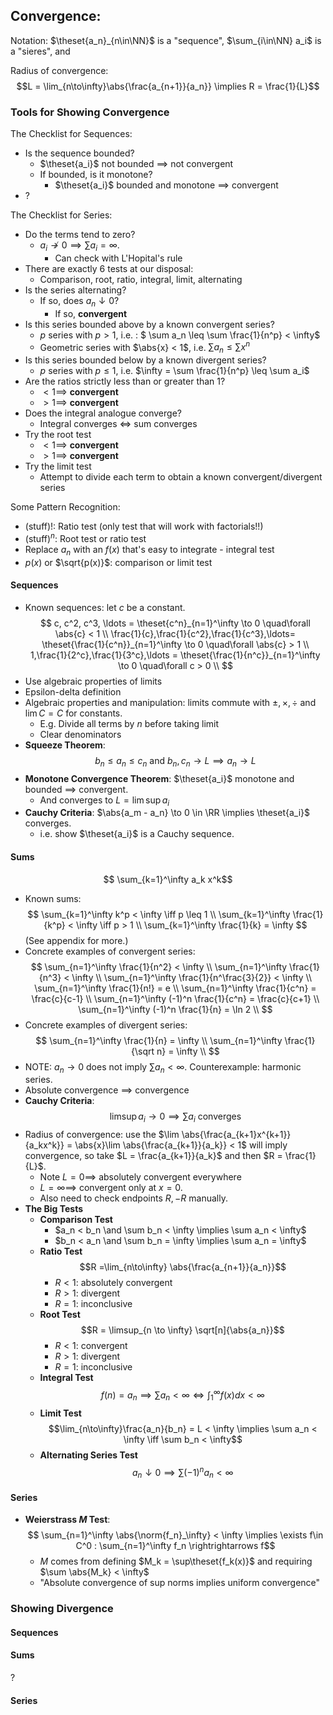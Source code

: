 ## Convergence:

Notation: $\theset{a_n}_{n\in\NN}$ is a "sequence", $\sum_{i\in\NN} a_i$ is a "sieres", and

Radius of convergence: $$L = \lim_{n\to\infty}\abs{\frac{a_{n+1}}{a_n}} \implies R = \frac{1}{L}$$

### Tools for Showing Convergence

The Checklist for Sequences:
- Is the sequence bounded?
	- $\theset{a_i}$ not bounded $\implies$ not convergent
	- If bounded, is it monotone?
		- $\theset{a_i}$  bounded and monotone $\implies$ convergent
- ?

The Checklist for Series:
- Do the terms tend to zero?
	- $a_i \not\to 0 \implies \sum a_i = \infty$.
		- Can check with L'Hopital's rule
- There are exactly 6 tests at our disposal:
	- Comparison, root, ratio, integral, limit, alternating
- Is the series alternating?
	- If so, does $a_n \downarrow 0$?
		- If so, **convergent**
- Is this series bounded above by a known convergent series?
	- $p$ series with $p>1$, i.e. : $ \sum a_n \leq \sum \frac{1}{n^p} < \infty$
	- Geometric series with $\abs{x} < 1$, i.e. $\sum a_n \leq \sum x^n$
- Is this series bounded below by a known divergent series?
	- $p$ series with $p\leq 1$, i.e. $\infty = \sum \frac{1}{n^p} \leq \sum a_i$
- Are the ratios strictly less than or greater than 1?
	- $<1 \implies$ **convergent**
	- $>1 \implies$ **convergent**
- Does the integral analogue converge?
	- Integral converges $\iff$ sum converges
- Try the root test
	- $<1 \implies$ **convergent**
	- $>1 \implies$ **convergent**
- Try the limit test
	- Attempt to divide each term to obtain a known convergent/divergent series

Some Pattern Recognition:
- $(\text{stuff})!$: Ratio test (only test that will work with factorials!!)
- $(\text{stuff})^n$: Root test or ratio test
- Replace $a_n$ with an $f(x)$ that's easy to integrate - integral test
- $p(x)$ or $\sqrt{p(x)}$: comparison or limit test

#### Sequences
- Known sequences: let $c$ be a constant.
	$$
	c, c^2, c^3, \ldots = \theset{c^n}_{n=1}^\infty \to 0 \quad\forall \abs{c} < 1 \\
	\frac{1}{c},\frac{1}{c^2},\frac{1}{c^3},\ldots= \theset{\frac{1}{c^n}}_{n=1}^\infty \to 0 \quad\forall  \abs{c} > 1 \\
	1,\frac{1}{2^c},\frac{1}{3^c},\ldots = \theset{\frac{1}{n^c}}_{n=1}^\infty \to 0 \quad\forall c > 0 \\
	$$
- Use algebraic properties of limits
- Epsilon-delta definition
- Algebraic properties and manipulation: limits commute with $\pm, \times, \div$ and $\lim C = C$ for constants.
	- E.g. Divide all terms by $n$ before taking limit
	- Clear denominators
- **Squeeze Theorem**:
	$$b_n \leq a_n \leq c_n \text{ and } b_n,c_n \to L \implies a_n \to L$$
- **Monotone Convergence Theorem**: $\theset{a_i}$ monotone and bounded $\implies$ convergent.
	- And converges to $L = \lim\sup a_i$
- **Cauchy Criteria**: $\abs{a_m - a_n} \to 0 \in \RR \implies \theset{a_i}$ converges.
	- i.e. show $\theset{a_i}$ is a Cauchy sequence.

#### Sums
$$ \sum_{k=1}^\infty a_k x^k$$
- Known sums:
	$$
	\sum_{k=1}^\infty k^p < \infty \iff p \leq 1 \\
	\sum_{k=1}^\infty \frac{1}{k^p} < \infty \iff p > 1 \\
	\sum_{k=1}^\infty \frac{1}{k} = \infty
	$$
	(See appendix for more.)
- Concrete examples of convergent series:
		$$
		\sum_{n=1}^\infty \frac{1}{n^2} < \infty \\
		\sum_{n=1}^\infty \frac{1}{n^3} < \infty \\
		\sum_{n=1}^\infty \frac{1}{n^\frac{3}{2}} < \infty \\
		\sum_{n=1}^\infty \frac{1}{n!}  = e \\
		\sum_{n=1}^\infty \frac{1}{c^n} = \frac{c}{c-1} \\
		\sum_{n=1}^\infty (-1)^n \frac{1}{c^n} = \frac{c}{c+1} \\
		\sum_{n=1}^\infty (-1)^n \frac{1}{n} = \ln 2 \\
		$$
- Concrete examples of divergent series:
		$$
		\sum_{n=1}^\infty \frac{1}{n} = \infty \\
		\sum_{n=1}^\infty \frac{1}{\sqrt n} = \infty \\
		$$
- NOTE: $a_n\to 0$ does not imply $\sum a_n < \infty$. Counterexample: harmonic series.
- Absolute convergence $\implies$ convergence
- **Cauchy Criteria**:
	$$\limsup a_i \to 0 \implies \sum a_i \text{ converges }$$
- Radius of convergence: use the $\lim \abs{\frac{a_{k+1}x^{k+1}}{a_kx^k}} = \abs{x}\lim \abs{\frac{a_{k+1}}{a_k}} < 1$ will imply convergence, so take $L = \frac{a_{k+1}}{a_k}$ and then $R = \frac{1}{L}$.
	- Note $L=0 \implies$ absolutely convergent everywhere
	- $L = \infty \implies$ convergent only at $x=0$.
	- Also need to check endpoints $R, -R$ manually.
- **The Big Tests**
	- **Comparison Test**
		- $a_n < b_n \and \sum b_n < \infty \implies \sum a_n < \infty$
		- $b_n < a_n \and \sum b_n = \infty \implies \sum a_n = \infty$
	- **Ratio Test**
		$$R =\lim_{n\to\infty} \abs{\frac{a_{n+1}}{a_n}}$$
		- $R < 1$: absolutely convergent
		- $R > 1$: divergent
		- $R = 1$: inconclusive
	- **Root Test**
		$$R = \limsup_{n \to \infty} \sqrt[n]{\abs{a_n}}$$
		- $R < 1$: convergent
		- $R > 1$: divergent
		- $R = 1$: inconclusive
	- **Integral Test**
		$$f(n) = a_n \implies \sum a_n < \infty \iff \int_1^\infty f(x) dx < \infty$$
	- **Limit Test**
		$$\lim_{n\to\infty}\frac{a_n}{b_n} = L < \infty \implies \sum a_n < \infty \iff \sum b_n < \infty$$
	- **Alternating Series Test**
		$$a_n \downarrow 0 \implies \sum (-1)^n a_n < \infty$$

#### Series
- **Weierstrass $M$ Test**:
	 $$ \sum_{n=1}^\infty \abs{\norm{f_n}_\infty} < \infty \implies \exists f\in C^0 : \sum_{n=1}^\infty f_n \rightrightarrows f$$
	- $M$ comes from defining $M_k = \sup\theset{f_k(x)}$ and requiring $\sum \abs{M_k} < \infty$
	- "Absolute convergence of sup norms implies uniform convergence"

### Showing Divergence

#### Sequences



#### Sums
?

#### Series
